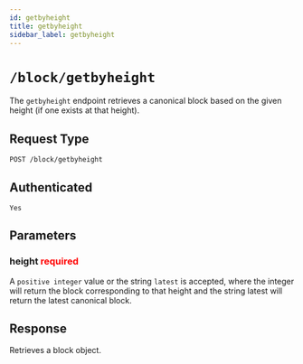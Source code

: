 ```yaml
---
id: getbyheight
title: getbyheight
sidebar_label: getbyheight
---
```


# `/block/getbyheight`

The `getbyheight` endpoint retrieves a canonical block based on the given height (if one exists at that height).

## Request Type

```
POST /block/getbyheight
```

## Authenticated

```
Yes
```

## Parameters

### height <span style="color:red">required</span>

A `positive integer` value or the string `latest` is accepted, where the integer will return the block corresponding to that height and the string latest will return the latest canonical block.

## Response

Retrieves a block object.
